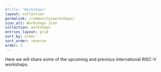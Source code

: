```yaml
---
#title: "Workshops"
layout: collection
permalink: /community/workshops/
icon_alt: Workshops icon
collection: workshops
entries_layout: grid
sort_by: order
sort_order: reverse
order: 3
---
```


Here we will share some of the upcoming and previous international RISC-V workshops.
